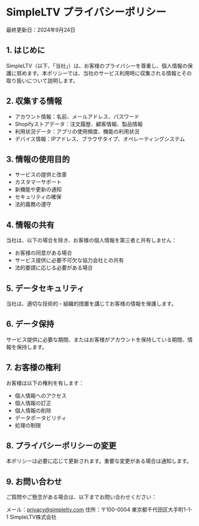 # SimpleLTV プライバシーポリシー

最終更新日：2024年9月24日

## 1. はじめに

SimpleLTV（以下、「当社」）は、お客様のプライバシーを尊重し、個人情報の保護に努めます。本ポリシーでは、当社のサービス利用時に収集される情報とその取り扱いについて説明します。

## 2. 収集する情報

- アカウント情報：名前、メールアドレス、パスワード
- Shopifyストアデータ：注文履歴、顧客情報、製品情報
- 利用状況データ：アプリの使用頻度、機能の利用状況
- デバイス情報：IPアドレス、ブラウザタイプ、オペレーティングシステム

## 3. 情報の使用目的

- サービスの提供と改善
- カスタマーサポート
- 新機能や更新の通知
- セキュリティの確保
- 法的義務の遵守

## 4. 情報の共有

当社は、以下の場合を除き、お客様の個人情報を第三者と共有しません：
- お客様の同意がある場合
- サービス提供に必要不可欠な協力会社との共有
- 法的要請に応じる必要がある場合

## 5. データセキュリティ

当社は、適切な技術的・組織的措置を講じてお客様の情報を保護します。

## 6. データ保持

サービス提供に必要な期間、またはお客様がアカウントを保持している期間、情報を保持します。

## 7. お客様の権利

お客様は以下の権利を有します：
- 個人情報へのアクセス
- 個人情報の訂正
- 個人情報の削除
- データポータビリティ
- 処理の制限

## 8. プライバシーポリシーの変更

本ポリシーは必要に応じて更新されます。重要な変更がある場合は通知します。

## 9. お問い合わせ

ご質問やご懸念がある場合は、以下までお問い合わせください：

メール：privacy@simpleltv.com
住所：〒100-0004 東京都千代田区大手町1-1-1 SimpleLTV株式会社
